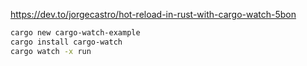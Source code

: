 https://dev.to/jorgecastro/hot-reload-in-rust-with-cargo-watch-5bon

```sh
cargo new cargo-watch-example
cargo install cargo-watch
cargo watch -x run
```
